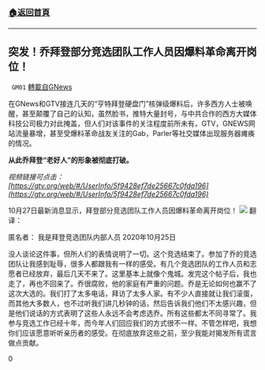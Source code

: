 ###  [:house:返回首頁](https://github.com/ourhimalayas/txt)
---

## 突发！乔拜登部分竞选团队工作人员因爆料革命离开岗位！
` GM01` [轉載自GNews](https://gnews.org/zh-hans/468547/)

在GNews和GTV接连几天的“亨特拜登硬盘门”核弹级爆料后，许多西方人士被唤醒，甚至颠覆了自己的认知，虽然脸书，推特大量封号，与中共合作的西方大媒体科技公司极力对此掩盖，但人们对该事件的关注程度前所未有，GTV，GNEWS网站流量暴增，甚至受爆料革命战友关注的Gab，Parler等社交媒体出现服务器瘫痪的情况。

**从此乔拜登“老好人”的形象被彻底打破。**

*视频链接可点击：[https://gtv.org/web/#/UserInfo/5f9428ef7de25667c0fda196](https://gtv.org/web/#/UserInfo/5f9428ef7de25667c0fda196)*

10月27日最新消息显示，拜登部分竞选团队工作人员因爆料革命离开岗位！
![]()![](https://gnews-media-offload.s3.amazonaws.com/wp-content/uploads/2020/10/27184718/%E6%88%AA%E5%B1%8F2020-10-27-%E4%B8%8B%E5%8D%8810.47.03.png)
翻译：

匿名者：
我是拜登竞选团队内部人员
2020年10月25日

没人谈论这件事，但所人们的表情说明了一切。这个竞选结束了。参加了乔的竞选团队让我感到耻辱，很多人都跟我有一样的感受。有几个竞选团队的工作人员和志愿者已经放弃，最后几天不来了。这里基本上就像个鬼城。发完这个帖子后，我也走了，再也不回来了。乔很腐败，他的家庭有严重的问题。乔是无论如何也赢不了这次大选的。我们打了太多电话，拜访了太多人家。有不少人直接就让我们滚蛋，而其他大多数人，也不过听我们讲几秒钟的话，然后告诉我们他们不太感兴趣，但是他们说话的方式表明了这些人永远不会考虑选乔。所有这些都太不同寻常了。我参与竞选工作已经十年，而今年人们回应我们的方式很不一样。不管怎样吧，我想你们应该愿意听听亲历者的感受。在彻底放弃这些之前，至少我能对揭发所有谎言做点贡献。

0
